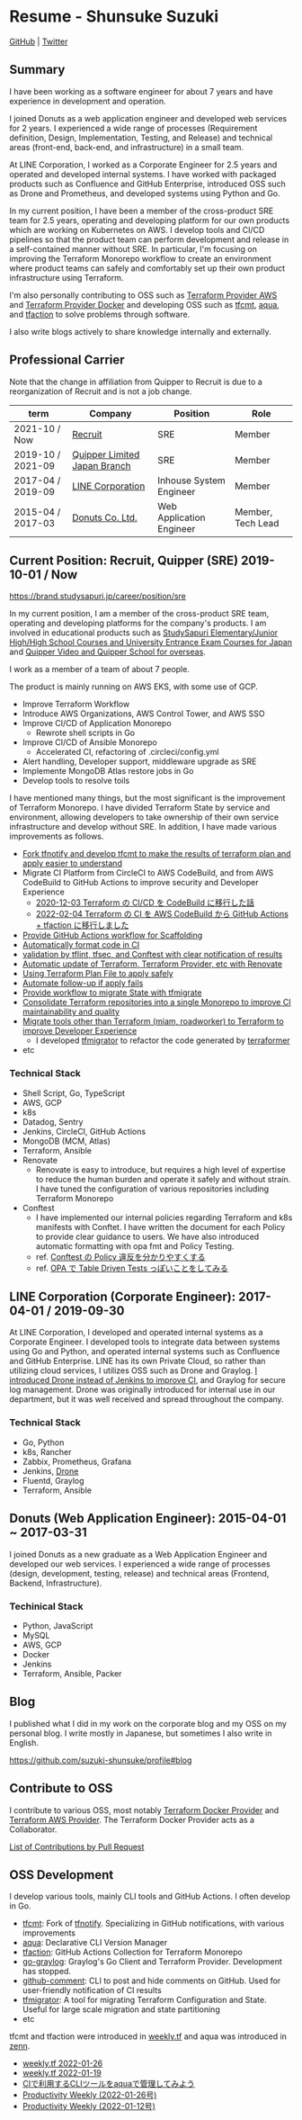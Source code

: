 # Resume - Shunsuke Suzuki

[GitHub](https://github.com/suzuki-shunsuke) | [Twitter](https://twitter.com/szkdash)

## Summary

I have been working as a software engineer for about 7 years and have experience in development and operation.

I joined Donuts as a web application engineer and developed web services for 2 years. I experienced a wide range of processes (Requirement definition, Design, Implementation, Testing, and Release) and technical areas (front-end, back-end, and infrastructure) in a small team.

At LINE Corporation, I worked as a Corporate Engineer for 2.5 years and operated and developed internal systems.
I have worked with packaged products such as Confluence and GitHub Enterprise, introduced OSS such as Drone and Prometheus, and developed systems using Python and Go.

In my current position, I have been a member of the cross-product SRE team for 2.5 years, operating and developing platform for our own products which are working on Kubernetes on AWS.
I develop tools and CI/CD pipelines so that the product team can perform development and release in a self-contained manner without SRE.
In particular, I'm focusing on improving the Terraform Monorepo workflow to create an environment where product teams can safely and comfortably set up their own product infrastructure using Terraform.

I'm also personally contributing to OSS such as [Terraform Provider AWS](https://github.com/hashicorp/terraform-provider-aws) and [Terraform Provider Docker](https://github.com/kreuzwerker/terraform-provider-docker) and developing OSS such as [tfcmt](https://github.com/suzuki-shunsuke/tfcmt), [aqua](https://aquaproj.github.io/), and [tfaction](https://github.com/suzuki-shunsuke/tfaction) to solve problems through software.

I also write blogs actively to share knowledge internally and externally.

## Professional Carrier

Note that the change in affiliation from Quipper to Recruit is due to a reorganization of Recruit and is not a job change.

term | Company | Position | Role
--- | --- | --- | ---
2021-10 / Now | [Recruit](https://www.recruit.co.jp/) | SRE | Member
2019-10 / 2021-09 | [Quipper Limited Japan Branch](https://www.quipper.com/) | SRE | Member
2017-04 / 2019-09 | [LINE Corporation](https://linecorp.com/en/) | Inhouse System Engineer | Member
2015-04 / 2017-03 | [Donuts Co. Ltd.](https://www.donuts.ne.jp/) | Web Application Engineer | Member, Tech Lead

## Current Position: Recruit, Quipper (SRE) 2019-10-01 / Now

https://brand.studysapuri.jp/career/position/sre

In my current position, I am a member of the cross-product SRE team, operating and developing platforms for the company's products.
I am involved in educational products such as [StudySapuri Elementary/Junior High/High School Courses and University Entrance Exam Courses for Japan](https://studysapuri.jp/) and [Quipper Video and Quipper School for overseas](https://www.quipper.com/).

I work as a member of a team of about 7 people.

The product is mainly running on AWS EKS, with some use of GCP.

* Improve Terraform Workflow
* Introduce AWS Organizations, AWS Control Tower, and AWS SSO
* Improve CI/CD of Application Monorepo
  * Rewrote shell scripts in Go
* Improve CI/CD of Ansible Monorepo
  * Accelerated CI, refactoring of .circleci/config.yml
* Alert handling, Developer support, middleware upgrade as SRE
* Implemente MongoDB Atlas restore jobs in Go
* Develop tools to resolve toils

I have mentioned many things, but the most significant is the improvement of Terraform Monorepo.
I have divided Terraform State by service and environment, allowing developers to take ownership of their own service infrastructure and develop without SRE.
In addition, I have made various improvements as follows.

* [Fork tfnotify and develop tfcmt to make the results of terraform plan and apply easier to understand](https://zenn.dev/shunsuke_suzuki/articles/improve-terraform-cicd-with-tfcmt)
* Migrate CI Platform from CircleCI to AWS CodeBuild, and from AWS CodeBuild to GitHub Actions to improve security and Developer Experience
  * [2020-12-03 Terraform の CI/CD を CodeBuild に移行した話](https://blog.studysapuri.jp/entry/2020/12/03/080000)
  * [2022-02-04 Terraform の CI を AWS CodeBuild から GitHub Actions + tfaction に移行しました](https://blog.studysapuri.jp/entry/2022/02/04/080000)
* [Provide GitHub Actions workflow for Scaffolding](https://suzuki-shunsuke.github.io/tfaction/docs/feature/scaffold-working-dir)
* [Automatically format code in CI](https://suzuki-shunsuke.github.io/tfaction/docs/feature/auto-fix)
* [validation by tflint, tfsec, and Conftest with clear notification of results](https://suzuki-shunsuke.github.io/tfaction/docs/feature/linter)
* [Automatic update of Terraform, Terraform Provider, etc with Renovate](https://blog.studysapuri.jp/entry/2022/02/18/080000)
* [Using Terraform Plan File to apply safely](https://suzuki-shunsuke.github.io/tfaction/docs/feature/plan-file)
* [Automate follow-up if apply fails](https://suzuki-shunsuke.github.io/tfaction/docs/feature/follow-up-pr)
* [Provide workflow to migrate State with tfmigrate](https://suzuki-shunsuke.github.io/tfaction/docs/feature/tfmigrate)
* [Consolidate Terraform repositories into a single Monorepo to improve CI maintainability and quality](https://blog.studysapuri.jp/entry/2021/04/01/080000)
* [Migrate tools other than Terraform (miam, roadworker) to Terraform to improve Developer Experience](https://blog.studysapuri.jp/entry/2021/08/02/080000)
  * I developed [tfmigrator](https://github.com/tfmigrator/cli) to refactor the code generated by [terraformer](https://github.com/GoogleCloudPlatform/terraformer)
* etc

### Technical Stack

* Shell Script, Go, TypeScript
* AWS, GCP
* k8s
* Datadog, Sentry
* Jenkins, CircleCI, GitHub Actions
* MongoDB (MCM, Atlas)
* Terraform, Ansible
* Renovate
  * Renovate is easy to introduce, but requires a high level of expertise to reduce the human burden and operate it safely and without strain. I have tuned the configuration of various repositories including Terraform Monorepo
* Conftest
  * I have implemented our internal policies regarding Terraform and k8s manifests with Conftet. I have written the document for each Policy to provide clear guidance to users. We have also introduced automatic formatting with opa fmt and Policy Testing.
  * ref. [Conftest の Policy 違反を分かりやすくする](https://zenn.dev/shunsuke_suzuki/articles/improve-cicd-with-github-comment#conftest-%E3%81%AE-policy-%E9%81%95%E5%8F%8D%E3%82%92%E5%88%86%E3%81%8B%E3%82%8A%E3%82%84%E3%81%99%E3%81%8F%E3%81%99%E3%82%8B)
  * ref. [OPA で Table Driven Tests っぽいことをしてみる](https://techblog.szksh.cloud/opa-table-driven-test/)

## LINE Corporation (Corporate Engineer): 2017-04-01 / 2019-09-30

At LINE Corporation, I developed and operated internal systems as a Corporate Engineer.
I developed tools to integrate data between systems using Go and Python, and operated internal systems such as Confluence and GitHub Enterprise.
LINE has its own Private Cloud, so rather than utilizing cloud services, I utilizes OSS such as Drone and Graylog.
[I introduced Drone instead of Jenkins to improve CI](https://engineering.linecorp.com/ja/blog/detail/218/), and Graylog for secure log management.
Drone was originally introduced for internal use in our department, but it was well received and spread throughout the company.

### Technical Stack

* Go, Python
* k8s, Rancher
* Zabbix, Prometheus, Grafana
* Jenkins, [Drone](https://www.drone.io/)
* Fluentd, Graylog
* Terraform, Ansible

## Donuts (Web Application Engineer): 2015-04-01 ~ 2017-03-31

I joined Donuts as a new graduate as a Web Application Engineer and developed our web services.
I experienced a wide range of processes (design, development, testing, release) and technical areas (Frontend, Backend, Infrastructure).

### Techinical Stack

* Python, JavaScript
* MySQL
* AWS, GCP
* Docker
* Jenkins
* Terraform, Ansible, Packer

## Blog

I published what I did in my work on the corporate blog and my OSS on my personal blog.
I write mostly in Japanese, but sometimes I also write in English.

https://github.com/suzuki-shunsuke/profile#blog

## Contribute to OSS

I contribute to various OSS, most notably [Terraform Docker Provider](https://github.com/kreuzwerker/terraform-provider-docker) and [Terraform AWS Provider](https://github.com/hashicorp/terraform-provider-aws).
The Terraform Docker Provider acts as a Collaborator.

[List of Contributions by Pull Request](https://github.com/suzuki-shunsuke/profile#contribution-pull-request)

## OSS Development

I develop various tools, mainly CLI tools and GitHub Actions.
I often develop in Go.

* [tfcmt](https://github.com/suzuki-shunsuke/tfcmt): Fork of [tfnotify](https://github.com/mercari/tfnotify). Specializing in GitHub notifications, with various improvements
* [aqua](https://aquaproj.github.io/): Declarative CLI Version Manager
* [tfaction](https://github.com/suzuki-shunsuke/tfaction): GitHub Actions Collection for Terraform Monorepo
* [go-graylog](https://github.com/suzuki-shunsuke/go-graylog): Graylog's Go Client and Terraform Provider. Development has stopped.
* [github-comment](https://github.com/suzuki-shunsuke/github-comment): CLI to post and hide comments on GitHub. Used for user-friendly notification of CI results
* [tfmigrator](https://github.com/tfmigrator/cli): A tool for migrating Terraform Configuration and State. Useful for large scale migration and state partitioning
* etc

tfcmt and tfaction were introduced in [weekly.tf](https://weekly.tf/) and aqua was introduced in [zenn](https://zenn.dev/).

* [weekly.tf 2022-01-26](https://weekly.tf/issues/weekly-tf-issue-70-monorepos-platform-infra-team-terraform-scale-environment-as-code-995507)
* [weekly.tf 2022-01-19](https://weekly.tf/issues/weekly-tf-issue-69-tools-for-terraform-workflow-tfcmt-compost-trunk-tfnotify-multi-end-deploy-hcl2json-984084)
* [CIで利用するCLIツールをaquaで管理してみよう](https://zenn.dev/zoetro/articles/eee98d772c2483)
* [Productivity Weekly (2022-01-26号)](https://zenn.dev/korosuke613/articles/productivity-weekly-20220126)
* [Productivity Weekly (2022-01-12号)](https://zenn.dev/korosuke613/articles/productivity-weekly-20220112)

